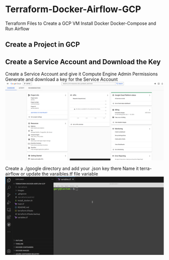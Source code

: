 # Terraform-Docker-Airflow-GCP
Terraform Files to Create a GCP VM Install Docker Docker-Compose and Run Airflow


## Create a Project in GCP


## Create a Service Account and Download the Key
Create a Service Account and give it Compute Engine Admin Permissions
Generate and download a key for the Service Account</br>
![til](./images/ServiceAccount.gif)

Create a ./google directory and add your .json key there
Name it terra-airflow or update the varaibles.tf file variable</br>
![til](./images/AddServiceAccount.gif)